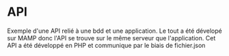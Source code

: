 # API
Exemple d'une API relié à une bdd et une application. 
Le tout a été dévelopé sur MAMP donc l'API se trouve sur le même serveur que l'application.
Cet API a été développé en PHP et communique par le biais de fichier.json
